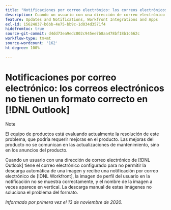 ```yaml
---
title: "Notificaciones por correo electrónico: los correos electrónicos no tienen un formato correcto en Outlook"
description: Cuando un usuario con una dirección de correo electrónico de Outlook tiene el correo electrónico configurado para no permitir la descarga automática de una imagen y recibe una notificación por correo electrónico de [!DNL Workfront], la imagen de perfil del usuario en la notificación no se muestra correctamente, y el nombre de la imagen a veces aparece en vertical. La descarga manual de estas imágenes no soluciona el problema del formato.
feature: Updates and Notifications, Workfront Integrations and Apps
exl-id: 15624837-b6bb-4e75-bb9c-1d034d3571f4
hidefromtoc: true
source-git-commit: d4dd73ea9edc802c945ee7b8aa478bf18b1c662c
workflow-type: tm+mt
source-wordcount: '162'
ht-degree: 100%

---
```


# Notificaciones por correo electrónico: los correos electrónicos no tienen un formato correcto en [!DNL Outlook]

<!--Issue created by request-->

>[!NOTE]
>
>El equipo de productos está evaluando actualmente la resolución de este problema, que podría requerir mejoras en el producto. Las mejoras del producto no se comunican en las actualizaciones de mantenimiento, sino en los anuncios del producto.

Cuando un usuario con una dirección de correo electrónico de [!DNL Outlook] tiene el correo electrónico configurado para no permitir la descarga automática de una imagen y recibe una notificación por correo electrónico de [!DNL Workfront], la imagen de perfil del usuario en la notificación no se muestra correctamente, y el nombre de la imagen a veces aparece en vertical. La descarga manual de estas imágenes no soluciona el problema del formato.


_Informado por primera vez el 13 de noviembre de 2020._
